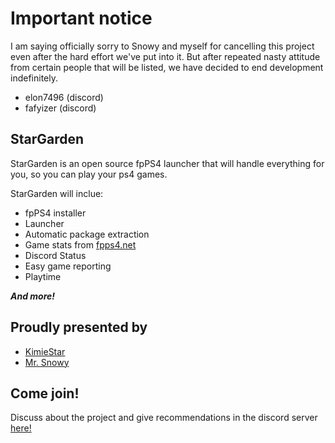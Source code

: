 # Important notice
I am saying officially sorry to Snowy and myself for cancelling this project even after the hard effort we've put into it. But after repeated nasty attitude from certain people that will be listed, we have decided to end development indefinitely.
- elon7496 (discord)
- fafyizer (discord)

## StarGarden
StarGarden is an open source fpPS4 launcher that will handle everything for you, so you can play your ps4 games.

StarGarden will inclue:

- fpPS4 installer
- Launcher
- Automatic package extraction
- Game stats from [fpps4.net](https://fpps4.net)
- Discord Status
- Easy game reporting
- Playtime

***And more!***



## Proudly presented by
- [KimieStar](https://github.com/KimieStar)
- [Mr. Snowy](https://github.com/MrSn0wy)



## Come join!
Discuss about the project and give recommendations in the discord server [here!](https://discord.gg/V74EWXgxq)
